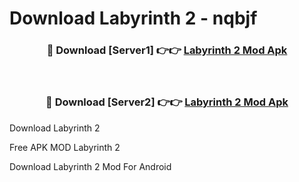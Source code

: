 # Download Labyrinth 2 - nqbjf



<div align="center">
<h3>🔴 Download [Server1] 👉👉 <a href="https://momento.my/?title=Labyrinth_2">Labyrinth 2 Mod Apk</a></h3><br>

<h3>🔴 Download [Server2] 👉👉 <a href="https://momento.my/?title=Labyrinth_2">Labyrinth 2 Mod Apk</a></h3>
</div>



Download Labyrinth 2 

Free APK MOD Labyrinth 2 

Download Labyrinth 2 Mod For Android
